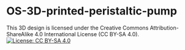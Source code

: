 # OS-3D-printed-peristaltic-pump

This 3D design is licensed under the Creative Commons Attribution-ShareAlike 4.0 International License (CC BY-SA 4.0).
[![License: CC BY-SA 4.0](https://img.shields.io/badge/License-CC%20BY--SA%204.0-lightgrey.svg)](https://creativecommons.org/licenses/by-sa/4.0/)
